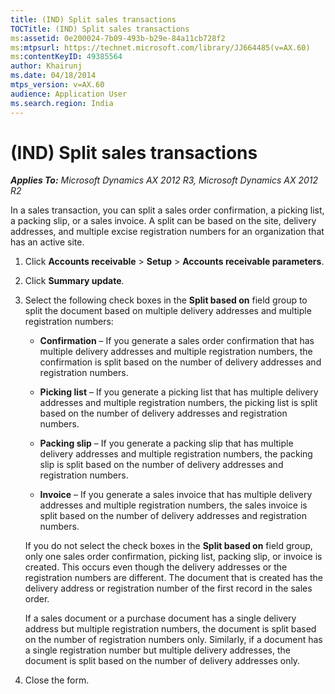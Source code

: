 ```yaml
---
title: (IND) Split sales transactions
TOCTitle: (IND) Split sales transactions
ms:assetid: 0e200024-7b09-493b-b29e-84a11cb728f2
ms:mtpsurl: https://technet.microsoft.com/library/JJ664485(v=AX.60)
ms:contentKeyID: 49385564
author: Khairunj
ms.date: 04/18/2014
mtps_version: v=AX.60
audience: Application User
ms.search.region: India
---
```


# (IND) Split sales transactions 


_**Applies To:** Microsoft Dynamics AX 2012 R3, Microsoft Dynamics AX 2012 R2_

In a sales transaction, you can split a sales order confirmation, a picking list, a packing slip, or a sales invoice. A split can be based on the site, delivery addresses, and multiple excise registration numbers for an organization that has an active site.

1.  Click **Accounts receivable** \> **Setup** \> **Accounts receivable parameters**.

2.  Click **Summary update**.

3.  Select the following check boxes in the **Split based on** field group to split the document based on multiple delivery addresses and multiple registration numbers:
    
      - **Confirmation** – If you generate a sales order confirmation that has multiple delivery addresses and multiple registration numbers, the confirmation is split based on the number of delivery addresses and registration numbers.
    
      - **Picking list** – If you generate a picking list that has multiple delivery addresses and multiple registration numbers, the picking list is split based on the number of delivery addresses and registration numbers.
    
      - **Packing slip** – If you generate a packing slip that has multiple delivery addresses and multiple registration numbers, the packing slip is split based on the number of delivery addresses and registration numbers.
    
      - **Invoice** – If you generate a sales invoice that has multiple delivery addresses and multiple registration numbers, the sales invoice is split based on the number of delivery addresses and registration numbers.
    
    If you do not select the check boxes in the **Split based on** field group, only one sales order confirmation, picking list, packing slip, or invoice is created. This occurs even though the delivery addresses or the registration numbers are different. The document that is created has the delivery address or registration number of the first record in the sales order.
    
    If a sales document or a purchase document has a single delivery address but multiple registration numbers, the document is split based on the number of registration numbers only. Similarly, if a document has a single registration number but multiple delivery addresses, the document is split based on the number of delivery addresses only.

4.  Close the form.

  


